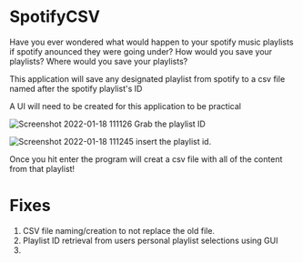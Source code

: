 # SpotifyCSV

Have you ever wondered what would happen to your spotify music playlists if spotify anounced they were going under?
How would you save your playlists? Where would you save your playlists?

This application will save any designated playlist from spotify to a csv file named after the spotify playlist's ID

A UI will need to be created for this application to be practical 

![Screenshot 2022-01-18 111126](https://user-images.githubusercontent.com/73445952/149975853-b7048413-1559-4ba4-9c23-11a992e4b8f5.png)
Grab the playlist ID


![Screenshot 2022-01-18 111245](https://user-images.githubusercontent.com/73445952/149975869-5ae46164-236b-46f5-9f64-078a8d5bb8a1.png)
insert the playlist id.

Once you hit enter the program will creat a csv file with all of the content from that playlist!



# Fixes
1. CSV file naming/creation to not replace the old file.
2. Playlist ID retrieval from users personal playlist selections using GUI
3. 
